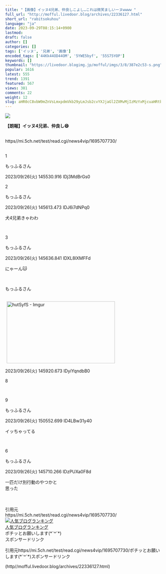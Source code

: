 ```yaml
---
title: "【画像】イッヌ4兄弟、仲良しこよし…これは微笑ましいーヌwwww "
full_url: "http://mofful.livedoor.blog/archives/22336127.html"
short_url: "rabitsokuhou"
language: "ja"
date: 2023-09-29T08:15:14+0900
lastmod: 
draft: false
author: []
categories: []
tags: ['イッヌ', '兄弟', '画像']
encoded_tags: ['44Kk44OD44OM', '5YWE5byf', '55S75YOP']
keywords: []
thumbnail: "https://livedoor.blogimg.jp/mofful/imgs/3/8/387e2c53-s.png"
popular: 1616
latest: 555
trend: 1391
featured: 567
views: 381
comments: 22
weight: 12
slug: aHR0cC8vbW9mZnVsLmxpdmVkb29yLmJsb2cvYXJjaGl2ZXMvMjIzMzYxMjcuaHRtbA==
---
```


![](https://livedoor.blogimg.jp/mofful/imgs/3/8/387e2c53-s.png)

<div><p><b><p>【朗報】イッヌ4兄弟、仲良し😄</p></b><br>https//mi.5ch.net/test/read.cgi/news4vip/1695707730/</p><p class='t_h'><br>1 <p>もっふるさん</p> <p> 2023/09/26(火) 145530.916 IDj3MdBrGs0</p></p><p class='t_h'>2 <p>もっふるさん</p> <p> 2023/09/26(火) 145613.473 IDJ6i7dNPq0</p></p> <p class='t_b'> 犬4兄弟きゃわわ </p><br> <p class='t_h'>3 <p>もっふるさん</p> <p> 2023/09/26(火) 145636.841 IDXL8lXMFFd</p></p> <p class='t_b'> にゃーん🐱 </p><br> <p>もっふるさん</p> <span><br><a href='https//livedoor.blogimg.jp/mofful/imgs/0/4/0431dfee.jpg' title='hutSyfS - Imgur' target='_blank'><img src='https//livedoor.blogimg.jp/mofful/imgs/0/4/0431dfee-s.jpg' width='350' height='200' border='0' alt='hutSyfS - Imgur' hspace='5' class='pict'></a><p>2023/09/26(火) 145920.673 IDyiYqndbB0</p></span><p>8</p><br> <p class='t_h'>9 <p>もっふるさん</p> <p> 2023/09/26(火) 150552.699 ID4LBw31y40</p></p> <p class='t_b'> イッちゃってる </p><br> <p class='t_h'>6 <p>もっふるさん</p> <p> 2023/09/26(火) 145710.266 IDzPUXa0F8d</p></p> <p class='t_b'> 一匹だけ別行動のやつかと<br>思った </p><br> <br>引用元<br>https//mi.5ch.net/test/read.cgi/news4vip/1695707730/<br><a href='//blog.with2.net/link/?2036932'><img src='https//blog.with2.net/img/banner/banner_21.gif' title='人気ブログランキング'></a><br><a href='//blog.with2.net/link/?2036932'>人気ブログランキング</a><br>ポチッとお願いします(*´꒳`*)<br>スポンサードリンク<br><img border='0' width='1' height='1' src='https//www11.a8.net/0.gif?a8mat=3BDUGQ+4RHMA+2HOM+BS629' alt=''> <p>引用元https//mi.5ch.net/test/read.cgi/news4vip/1695707730/ポチッとお願いします(*´꒳`*)スポンサードリンク</p></div>

(http//mofful.livedoor.blog/archives/22336127.html)
